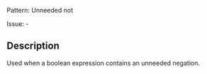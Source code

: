 Pattern: Unneeded not

Issue: -

## Description

Used when a boolean expression contains an unneeded negation.